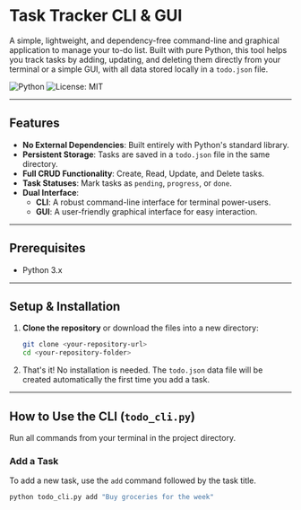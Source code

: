 # Task Tracker CLI & GUI

A simple, lightweight, and dependency-free command-line and graphical application to manage your to-do list. Built with pure Python, this tool helps you track tasks by adding, updating, and deleting them directly from your terminal or a simple GUI, with all data stored locally in a `todo.json` file.

![Python](https://img.shields.io/badge/python-3.x-blue.svg)
![License: MIT](https://img.shields.io/badge/License-MIT-yellow.svg)

---

## Features

- **No External Dependencies**: Built entirely with Python's standard library.
- **Persistent Storage**: Tasks are saved in a `todo.json` file in the same directory.
- **Full CRUD Functionality**: Create, Read, Update, and Delete tasks.
- **Task Statuses**: Mark tasks as `pending`, `progress`, or `done`.
- **Dual Interface**:
  - **CLI**: A robust command-line interface for terminal power-users.
  - **GUI**: A user-friendly graphical interface for easy interaction.

---

## Prerequisites

- Python 3.x

---

## Setup & Installation

1.  **Clone the repository** or download the files into a new directory:
    ```bash
    git clone <your-repository-url>
    cd <your-repository-folder>
    ```

2.  That's it! No installation is needed. The `todo.json` data file will be created automatically the first time you add a task.

---

## How to Use the CLI (`todo_cli.py`)

Run all commands from your terminal in the project directory.

### Add a Task

To add a new task, use the `add` command followed by the task title.
```bash
python todo_cli.py add "Buy groceries for the week"

